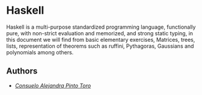 # Haskell
Haskell is a multi-purpose standardized programming language, functionally pure, with non-strict evaluation and memorized, and strong static typing, in this document we will find from basic elementary exercises, Matrices, trees, lists, representation of theorems such as ruffini, Pythagoras, Gaussians and polynomials among others.


## Authors


* [*Consuelo Alejandra Pinto Toro*](https://github.com/hatejandra)

